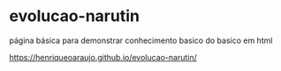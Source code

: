 # evolucao-narutin
página básica para demonstrar conhecimento basico do basico em html

https://henriqueoaraujo.github.io/evolucao-narutin/
